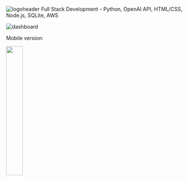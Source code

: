 ![logoheader](https://github.com/SophieBroderick/UnicornStudent/assets/71468832/a46fec3d-b60b-4f56-91cd-3ef6b682dfe2)
Full Stack Development - Python, OpenAI API, HTML/CSS, Node.js, SQLite, AWS

![dashboard](https://github.com/SophieBroderick/UnicornStudent/assets/71468832/4e54394e-c8ff-4bf8-b86c-b86d89c6a6be)

Mobile version:

<img src="https://github.com/SophieBroderick/UnicornStudent/assets/71468832/cbf2bf66-c619-4949-a87d-928cd235ddcb" width=30%>

